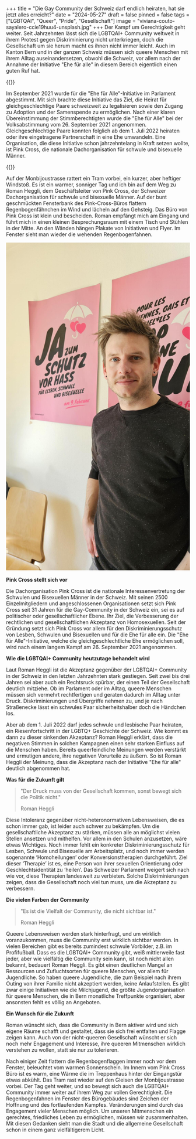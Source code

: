 +++
title = "Die Gay Community der Schweiz darf endlich heiraten, hat sie jetzt alles erreicht?"
date = "2024-05-27"
draft = false
pinned = false
tags = ["LGBTQAI", "Queer", "Pride", "Gesellschaft"]
image = "viviana-couto-sayalero-ccie19huu4-unsplash.jpg"
+++
Der Kampf um Gerechtigkeit geht weiter. Seit Jahrzehnten lässt sich die LGBTQAI+ Community weltweit in ihrem Protest gegen Diskriminierung nicht unterkriegen, doch die Gesellschaft um sie herum macht es ihnen nicht immer leicht. Auch im Kanton Bern und in der ganzen Schweiz müssen sich queere Menschen mit ihrem Alltag auseinandersetzen, obwohl die Schweiz, vor allem nach der Annahme der Initiative "Ehe für alle" in diesem Bereich eigentlich einen guten Ruf hat.

{{<box>}}

Im September 2021 wurde für die "Ehe für Alle"-Initiative im Parlament abgestimmt. Mit sich brachte diese Initiative das Ziel, die Heirat für gleichgeschlechtige Paare schweizweit zu legalisieren sowie den Zugang zu Adoption und der Samenspende zu ermöglichen. Nach einer klaren Übereinstimmung der Stimmberechtigten wurde die "Ehe für Alle" bei der Volksabstimmung vom 26. September 2021 angenommen. Gleichgeschlechtige Paare konnten folglich ab dem 1. Juli 2022 heiraten oder ihre eingetragene Partnerschaft in eine Ehe umwandeln. Eine Organisation, die diese Initiative schon jahrzehntelang in Kraft setzen wollte, ist Pink Cross, die nationale Dachorganisation für schwule und bisexuelle Männer. 

{{</box>}}

Auf der Monbijoustrasse rattert ein Tram vorbei, ein kurzer, aber heftiger Windstoß. Es ist ein warmer, sonniger Tag und ich bin auf dem Weg zu Roman Heggli, dem Geschäftsleiter von Pink Cross, der Schweizer Dachorganisation für schwule und bisexuelle Männer. Auf der bunt geschmückten Fensterbank des Pink-Cross-Büros flattern Regenbogenfähnchen im Wind und lächeln auf den Gehsteig. Das Büro von Pink Cross ist klein und bescheiden. Roman empfängt mich am Eingang und führt mich in einen kleinen Besprechungsraum mit einem Tisch und Stühlen in der Mitte. An den Wänden hängen Plakate von Initiativen und Flyer. Im Fenster sieht man wieder die wehenden Regenbogenfahnen. 

![Roman Heggli im Besprechungsraum vor einem Poster für den Diskriminierungsschutz](microsoftteams-image-12-.png)

**Pink Cross stellt sich vor**

Die Dachorganisation Pink Cross ist die nationale Interessenvertretung der Schwulen und Bisexuellen Männer in der Schweiz. Mit seinen 2500 Einzelmitgliedern und angeschlossenen Organisationen setzt sich Pink Cross seit 31 Jahren für die Gay-Community in der Schweiz ein, sei es auf politischer oder gesellschaftlicher Ebene. Ihr Ziel, die Verbesserung der rechtlichen und gesellschaftlichen Akzeptanz von Homosexuellen. Seit der Gründung setzt sich Pink Cross vor allem für den Diskriminierungsschutz von Lesben, Schwulen und Bisexuellen und für die Ehe für alle ein. Die "Ehe für Alle"-Initiative, welche die gleichgeschlechtliche Ehe ermöglichen soll, wird nach einem langem Kampf am 26. September 2021 angenommen. 

**Wie die LGBTQAI+ Community heutzutage behandelt wird**

Laut Roman Heggli ist die Akzeptanz gegenüber der LGBTQAI+ Community in der Schweiz in den letzten Jahrzehnten stark gestiegen. Seit zwei bis drei Jahren sei aber auch ein Rechtsruck spürbar, der einen Teil der Gesellschaft deutlich mitziehe. Ob im Parlament oder im Alltag, queere Menschen müssen sich vermehrt rechtfertigen und geraten dadurch im Alltag unter Druck. Diskriminierungen und Übergriffe nehmen zu, und je nach Straßenecke lässt ein schwules Paar sicherheitshalber doch die Händchen los.

Aber ab dem 1. Juli 2022 darf jedes schwule und lesbische Paar heiraten, ein Riesenfortschritt in der LGBTQ+ Geschichte der Schweiz. Wie kommt es dann zu dieser sinkenden Akzeptanz? Roman Heggli erklärt, dass die negativen Stimmen in solchen Kampagnen einen sehr starken Einfluss auf die Menschen haben. Bereits queerfeindliche Meinungen werden verstärkt und ermutigen andere, ihre negativen Vorurteile zu äußern. So ist Roman Heggli der Meinung, dass die Akzeptanz nach der Initiative "Ehe für alle" deutlich abgenommen hat.

**Was für die Zukunft gilt**

> "Der Druck muss von der Gesellschaft kommen, sonst bewegt sich die Politik nicht."
>
> Roman Heggli

Diese Intoleranz gegenüber nicht-heteronormativen Lebensweisen, die es schon immer gab, ist leider auch schwer zu bekämpfen. Um die gesellschaftliche Akzeptanz zu stärken, müssen alle an möglichst vielen Stellen ansetzen und mithelfen. Vor allem in den Schulen anzusetzen, wäre etwas Wichtiges. Noch immer fehlt ein konkreter Diskriminierungsschutz für Lesben, Schwule und Bisexuelle am Arbeitsplatz, und noch immer werden sogenannte ‘Homoheilungen’ oder Konversionstherapien durchgeführt. Ziel dieser ‘Therapie’ ist es, eine Person von ihrer sexuellen Orientierung oder Geschlechtsidentität zu ‘heilen’. Das Schweizer Parlament weigert sich nach wie vor, diese Therapien landesweit zu verbieten. Solche Diskriminierungen zeigen, dass die Gesellschaft noch viel tun muss, um die Akzeptanz zu verbessern.

**Die vielen Farben der Community**

> "Es ist die Vielfalt der Community, die nicht sichtbar ist."
>
> Roman Heggli

Queere Lebensweisen werden stark hinterfragt, und um wirklich voranzukommen, muss die Community erst wirklich sichtbar werden. In vielen Bereichen gibt es bereits zumindest schwule Vorbilder, z.B. im Profifußball. Dass es die LGBTQAI+ Community gibt, weiß mittlerweile fast jeder, aber wie vielfältig die Community sein kann, ist noch nicht allen bekannt, bedauert Roman Heggli. Es gibt einen deutlichen Mangel an Ressourcen und Zufluchtsorten für queere Menschen, vor allem für Jugendliche. So haben queere Jugendliche, die zum Beispiel nach ihrem Outing von ihrer Familie nicht akzeptiert werden, keine Anlaufstellen. Es gibt zwar einige Initiativen wie die Milchjugend, die größte Jugendorganisation für queere Menschen, die in Bern monatliche Treffpunkte organisiert, aber ansonsten fehlt es völlig an Angeboten.

**Ein Wunsch für die Zukunft**

Roman wünscht sich, dass die Community in Bern aktiver wird und sich eigene Räume schafft und gestaltet, dass sie sich frei entfalten und Flagge zeigen kann. Auch von der nicht-queeren Gesellschaft wünscht er sich noch mehr Engagement und Interesse, ihre queeren Mitmenschen wirklich verstehen zu wollen, statt sie nur zu tolerieren.

Nach einiger Zeit flattern die Regenbogenflaggen immer noch vor dem Fenster, beleuchtet vom warmen Sonnenschein. Im Innern vom Pink Cross Büro ist es warm, eine Wärme die im Treppenhaus hinter der Eingangstür etwas abkühlt. Das Tram rast wieder auf den Gleisen der Monbijoustrasse vorbei. Der Tag geht weiter, und so bewegt sich auch die LGBTQAI+ Community immer weiter auf ihrem Weg zur vollen Gerechtigkeit. Die Regenbogenfahnen im Fenster des Bürogebäudes sind Zeichen der Hoffnung und des fortlaufenden Kampfes. Veränderungen sind durch das Engagement vieler Menschen möglich. Um unseren Mitmenschen ein gerechtes, friedliches Leben zu ermöglichen, müssen wir zusammenhalten. Mit diesen Gedanken sieht man die Stadt und die allgemeine Gesellschaft schon in einem ganz vielfältigerem Licht.